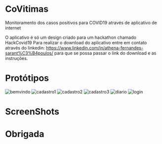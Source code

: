# CoVitimas

Monitoramento dos casos positivos para COVID19 através de aplicativo de internet


O aplicativo é só um design criado para um hackathon chamado HackCovid19
Para realizar o download do aplicativo entre em contato através do linkedin: https://www.linkedin.com/in/athena-fernandes-sarant%C3%B4poulos/
para que se possa passar o link do download e as instruções.


# Protótipos

![bemvindo](https://user-images.githubusercontent.com/23267293/82162851-e21b5f00-987d-11ea-84fd-78a76f82cfb1.jpeg)
![cadastro1](https://user-images.githubusercontent.com/23267293/82162853-e34c8c00-987d-11ea-9ff7-5a6598b395d5.jpeg)
![cadastro2](https://user-images.githubusercontent.com/23267293/82162854-e3e52280-987d-11ea-9ab6-2eb9fcca9120.jpeg)
![cadastro3](https://user-images.githubusercontent.com/23267293/82162855-e47db900-987d-11ea-8fb9-19958f9916d8.jpeg)
![diario](https://user-images.githubusercontent.com/23267293/82162857-e5aee600-987d-11ea-986c-cd09fe79848a.jpeg)
![login](https://user-images.githubusercontent.com/23267293/82162859-e6477c80-987d-11ea-8b54-9625439d57fe.jpeg)


# ScreenShots



# Obrigada
